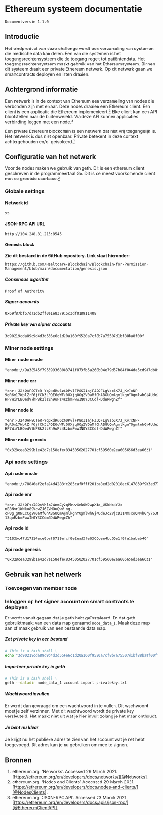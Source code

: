 # Ethereum systeem documentatie
```
Documentversie 1.1.0
```
## Introductie
Het eindproduct van deze challenge wordt een verzameling van systemen die medische data kan delen. Een van die systemen is het toegangsrechtensysteem die de toegang regelt tot patiëntendata. Het toegangsrechtensysteem maakt gebruik van het Ethereumsysteem. Binnen dit systeem draait een private Ethereum netwerk. Op dit netwerk gaan we  smartcontracts deployen en laten draaien.

## Achtergrond informatie
Een netwerk is in de context van Ethereum een verzameling van nodes die verbonden zijn met elkaar. Deze nodes draaien een Ethereum client. Een client is een applicatie die Ethereum implementeert.[²][@NodesClients]
Elke client kan een API blootstellen naar de buitenwereld. Via deze API kunnen applicaties verbinding leggen met een node.[³][@EthereumClientAPI]

Een private Ethereum blockchain is een netwerk dat niet vrij toegangelijk is. Het netwerk is dus niet openbaar. Private betekent in deze context achtergehouden en/of geisoleerd.[¹][@Networks]

## Configuratie van het netwerk
Voor de nodes maken we gebruik van geth. Dit is een ethereum client geschreven in de programmeertaal Go. Dit is de meest voorkomende client met de grootste userbase.[²][@NodesClients]

### Globale settings
#### Network id
```
55
```

#### JSON-RPC API URL
```
http://104.248.81.215:8545
```

#### Genesis block
**Zie dit bestand in de GitHub repository. Link staat hieronder:**

```shell
https://github.com/Healtcare-Blockchain/Blockchain-for-Permission-Management/blob/main/documentation/genesis.json
```
##### Consensus algorithm
```
Proof of Authority
```

##### Signer accounts
```
0x69f87bf57da1db2ff0e1e837915c3df018911408
```

##### Private key van signer accounts
```
3d90219cda89d9d4d3d556e6c1d20a160f9520a7cf8b7a75507d1bf88ba8f00f
```

### Miner node settings

#### Miner node enode
```
"enode://9a38545f795599368083741f873fb5a260b04e79d57b84f064da5cd987db8fcf3c10d903edf98501becb3d277c2b115e2de7b34cdc72a25c0ffccbfecb742fe8@104.248.81.215:30303"
```

#### Miner node enr
```
"enr:-J24QAF8CTeR-YqDxdRu6zG0PvlFP8KI1ajFJJQFLgVso3X7J_Kv7xNP-9gR6m17WplZrP6jfCk3LPQE6qWFz0UXjq0Og2V0aMfGhABGUQmAgmlkgnY0gmlwhGj4UdeJc2VjcDI1NmsxoQKaOFRfeVWZNoCDdB-HP7WiYLBOedV7hPBk2lzZh9uPz4RzbmFwwIN0Y3CCdl-DdWRwgnZf"
```

#### Miner node id
```
"enr:-J24QAF8CTeR-YqDxdRu6zG0PvlFP8KI1ajFJJQFLgVso3X7J_Kv7xNP-9gR6m17WplZrP6jfCk3LPQE6qWFz0UXjq0Og2V0aMfGhABGUQmAgmlkgnY0gmlwhGj4UdeJc2VjcDI1NmsxoQKaOFRfeVWZNoCDdB-HP7WiYLBOedV7hPBk2lzZh9uPz4RzbmFwwIN0Y3CCdl-DdWRwgnZf"
```

#### Miner node genesis
```
"0x328cea3299b1e42d7e158efec83450502027701df59560e2ea605656d3ea6621"
```

### Api node settings

#### Api node enode
```
"enode://78846af2efa24d4283fc285caf0fff201ba8ed2d02018ec6147839f9b3ed77aa72ad1d8f1f74f18c6384723df38d99937b9480deea09cb67484567c9aea78077@104.248.81.215:30305"
```

#### Api node enr
```
"enr:-J24QFtzI8QsVhlmJWnmEy2qPbwvXnk0WJwpXia_U5bNsxYJc-nE8Nvr1WNku89VcwZJ6ZVMOuQwV_ng-cP0g_g0NLcCg2V0aMfGhABGUQmAgmlkgnY0gmlwhGj4UdeJc2VjcDI1NmsxoQN4hGry76JNQoP8KFyvD_8gG6jtLQIBjsYUeDn5s-13qoRzbmFwwIN0Y3CCdmGDdWRwgnZh"
```

#### Api node id
```
"5183bc47d17214ace8baf8719efcf8e2ead3fe6365cee4bc60e1f8fa1babab40"
```

#### Api node genesis
```
"0x328cea3299b1e42d7e158efec83450502027701df59560e2ea605656d3ea6621"
```
## Gebruik van het netwerk

### Toevoegen van member node

### Inloggen op het signer account om smart contracts te deployen
Er wordt vanuit gegaan dat je geth hebt geïnstaleerd. En dat geth gebruiktmaakt van een data map genaamd `node_data_1`. Maak deze map aan of maak gebruik van een bestaande data map.

##### Zet private key in een bestand
```bash
# This is a bash shell \
echo "3d90219cda89d9d4d3d556e6c1d20a160f9520a7cf8b7a75507d1bf88ba8f00f" > privatekey.txt
```

##### Importeer private key in geth
```bash
# This is a bash shell \
geth --datadir node_data_1 account import privatekey.txt
```

##### Wachtwoord invullen
Er wordt dan gevraagd om een wachtwoord in te vullen. Dit wachwoord moet je zelf verzinnen. Met dit wachtwoord wordt de private key versleuteld. Het maakt niet uit wat je hier invult zolang je het maar onthoudt. 

##### Je bent nu klaar
Je krijgt nu het publieke adres te zien van het account wat je net hebt toegevoegd. Dit adres kan je nu gebruiken om mee te signen.

## Bronnen
1. ethereum.org. ‘Networks’. Accessed 29 March 2021. [https://ethereum.org/en/developers/docs/networks/][@Networks].
2. ethereum.org. ‘Nodes and Clients’. Accessed 29 March 2021. [https://ethereum.org/en/developers/docs/nodes-and-clients/][@NodesClients].
3. ethereum.org. ‘JSON-RPC API’. Accessed 23 March 2021. [https://ethereum.org/en/developers/docs/apis/json-rpc/][@EthereumClientAPI].

[@NodesClients]: https://ethereum.org/en/developers/docs/nodes-and-clients/
[@Networks]: https://ethereum.org/en/developers/docs/networks/
[@EthereumClientAPI]: https://ethereum.org/en/developers/docs/apis/json-rpc/